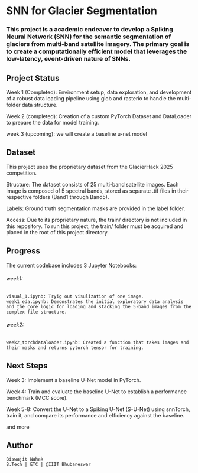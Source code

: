 # SNN for Glacier Segmentation

###  This project is a academic endeavor to develop a Spiking Neural Network (SNN) for the semantic segmentation of glaciers from multi-band satellite imagery. The primary goal is to create a computationally efficient model that leverages the low-latency, event-driven nature of SNNs.

## Project Status

Week 1 (Completed): Environment setup, data exploration, and development of a robust data loading pipeline using glob and rasterio to handle the multi-folder data structure.

Week 2 (completed): Creation of a custom PyTorch Dataset and DataLoader to prepare the data for model training.

week 3 (upcoming): we will create a baseline u-net model

## Dataset
This project uses the proprietary dataset from the GlacierHack 2025 competition.

Structure: The dataset consists of 25 multi-band satellite images. Each image is composed of 5 spectral bands, stored as separate .tif files in their respective folders (Band1 through Band5).

Labels: Ground truth segmentation masks are provided in the label folder.

Access: Due to its proprietary nature, the train/ directory is not included in this repository. To run this project, the train/ folder must be acquired and placed in the root of this project directory.

## Progress

The current codebase includes 3 Jupyter Notebooks:
###### week1:
    visual_1.ipynb: Tryig out visulization of one image.
    week1_eda.ipynb: Demonstrates the initial exploratory data analysis and the core logic for loading and stacking the 5-band images from the complex file structure.
###### week2:
    week2_torchdataloader.ipynb: Created a function that takes images and their masks and returns pytorch tensor for training.

## Next Steps

Week 3: Implement a baseline U-Net model in PyTorch.

Week 4: Train and evaluate the baseline U-Net to establish a performance benchmark (MCC score).

Week 5-8: Convert the U-Net to a Spiking U-Net (S-U-Net) using snnTorch, train it, and compare its performance and efficiency against the baseline.

and more 

## Author
    
    Biswajit Nahak
    B.Tech | ETC | @IIIT Bhubaneswar
